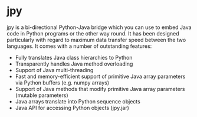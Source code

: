 jpy
===

jpy is a bi-directional Python-Java bridge which you can use to embed Java code in Python programs or the other way round. It has been designed particularly with regard to maximum data transfer speed between the two languages. It comes with a number of outstanding features:

* Fully translates Java class hierarchies to Python
* Transparently handles Java method overloading
* Support of Java multi-threading
* Fast and memory-efficient support of primitive Java array parameters via Python buffers (e.g. numpy arrays)
* Support of Java methods that modify primitive Java array parameters (mutable parameters)
* Java arrays translate into Python sequence objects
* Java API for accessing Python objects (jpy.jar)

